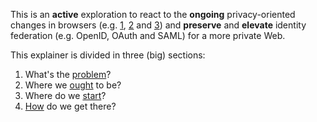 This is an **active** exploration to react to the **ongoing**
privacy-oriented changes in browsers (e.g.
[1](https://webkit.org/blog/10218/full-third-party-cookie-blocking-and-more/),
[2](https://blog.mozilla.org/blog/2019/09/03/todays-firefox-blocks-third-party-tracking-cookies-and-cryptomining-by-default/) and
[3](https://blog.google/products/chrome/privacy-sustainability-and-the-importance-of-and/))
and **preserve** and **elevate** identity federation (e.g. OpenID, OAuth
and SAML) for a more private Web.

This explainer is divided in three (big) sections:

1. What's the [problem](src/problem.md)?
1. Where we [ought](src/proposal.md) to be?
1. Where do we [start](https://wicg.github.io/FedCM)?
1. [How](src/roadmap.md) do we get there?



